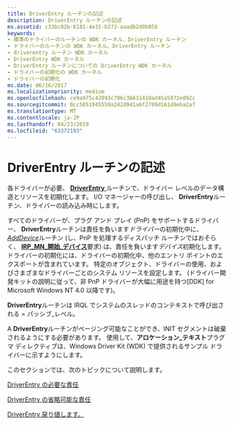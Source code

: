 ```yaml
---
title: DriverEntry ルーチンの記述
description: DriverEntry ルーチンの記述
ms.assetid: c33bc82b-6181-4e31-b272-aaadb2d9b058
keywords:
- 標準のドライバーのルーチンの WDK カーネル、DriverEntry ルーチン
- ドライバーのルーチンの WDK カーネル、DriverEntry ルーチン
- driverentry ルーチン WDK カーネル
- DriverEntry WDK カーネル
- DriverEntry ルーチンについての DriverEntry WDK カーネル
- ドライバーの初期化の WDK カーネル
- ドライバーの初期化
ms.date: 06/16/2017
ms.localizationpriority: medium
ms.openlocfilehash: ce9a975c42093c796c3b631410ad45a5972e092c
ms.sourcegitcommit: 0cc5051945559a242d941a6f2799d161d8eba2a7
ms.translationtype: MT
ms.contentlocale: ja-JP
ms.lasthandoff: 04/23/2019
ms.locfileid: "63372193"
---
```

# <a name="writing-a-driverentry-routine"></a>DriverEntry ルーチンの記述





各ドライバーが必要、 [ **DriverEntry** ](https://msdn.microsoft.com/library/windows/hardware/ff544113)ルーチンで、ドライバー レベルのデータ構造とリソースを初期化します。 I/O マネージャーの呼び出し、 **DriverEntry**ルーチン、ドライバーの読み込み時にします。

すべてのドライバーが、プラグ アンド プレイ (PnP) をサポートするドライバー、 **DriverEntry**ルーチンは責任を負います*ドライバー*の初期化中に、 [ *AddDevice*](https://msdn.microsoft.com/library/windows/hardware/ff540521)ルーチン (し、PnP を処理するディスパッチ ルーチンではおそらく、 [ **IRP\_MN\_開始\_デバイス**](https://msdn.microsoft.com/library/windows/hardware/ff551749)要求) は、責任を負います*デバイス*初期化します。 ドライバーの初期化には、ドライバーの初期化中、他のエントリ ポイントのエクスポートが含まれています。 特定のオブジェクト、ドライバーの使用、およびさまざまなドライバーごとのシステム リソースを設定します。 (ドライバー開発キットの説明に従って、非 PnP ドライバーが大幅に用途を持つ\[DDK\] for Microsoft Windows NT 4.0 以降です)。

**DriverEntry**ルーチンは IRQL でシステムのスレッドのコンテキストで呼び出される = パッシブ\_レベル。

A **DriverEntry**ルーチンがページング可能なことができ、INIT セグメントは破棄されるようにする必要があります。 使用して、**アロケーション\_テキスト**プラグマ ディレクティブは、Windows Driver Kit (WDK) で提供されるサンプル ドライバーに示すようにします。

このセクションでは、次のトピックについて説明します。

[DriverEntry の必要な責任](driverentry-s-required-responsibilities.md)

[DriverEntry の省略可能な責任](driverentry-s-optional-responsibilities.md)

[DriverEntry 戻り値します。](driverentry-return-values.md)

 

 




